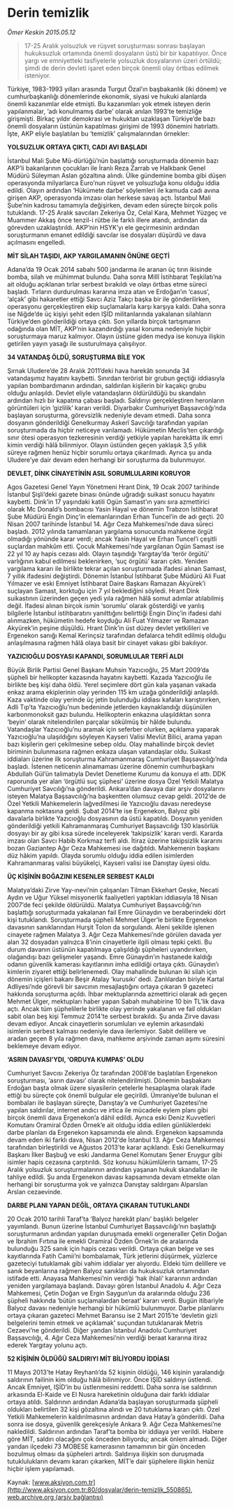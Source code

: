 # Derin temizlik

*Ömer Keskin 2015.05.12*

<div class="pNewsDetailMainContent" itemprop="articleBody">
 <blockquote>
  <p>
   17-25 Aralık yolsuzluk ve rüşvet soruşturması sonrası başlayan hukuksuzluk ortamında önemli dosyaların üstü bir bir kapatılıyor. Önce yargı ve emniyetteki tasfiyelerle yolsuzluk dosyalarının üzeri örtüldü; şimdi de derin devleti işaret eden birçok önemli olay örtbas edilmek isteniyor.
  </p>
 </blockquote>
 <p>
  Türkiye, 1983-1993 yılları arasında Turgut Özal’ın başbakanlık (iki dönem) ve cumhurbaşkanlığı dönemlerinde ekonomik, siyasi ve hukuki alanlarda önemli kazanımlar elde etmişti. Bu kazanımları yok etmek isteyen derin yapılanmalar, ‘adı konulmamış darbe’ olarak anılan 1993’te temizliğe girişmişti. Birkaç yıldır demokrasi ve hukuktan uzaklaşan Türkiye’de bazı önemli dosyaların üstünün kapatılması girişimi de 1993 dönemini hatırlattı. İşte, AKP eliyle başlatılan bu ‘temizlik’ çalışmalarından örnekler:
 </p>
 <p>
  <strong>
   YOLSUZLUK ORTAYA ÇIKTI, CADI AVI BAŞLADI
  </strong>
 </p>
 <p>
  İstanbul Mali Şube Mü-dürlüğü’nün başlattığı soruşturmada dönemin bazı AKP’li bakanlarının çocukları ile İranlı Reza Zarrab ve Halkbank Genel Müdürü Süleyman Aslan gözaltına alındı. Ülke gündemine bomba gibi düşen operasyonda milyarlarca Euro’nun rüşvet ve yolsuzluğa konu olduğu iddia edildi. Olayın ardından ‘Hükümete darbe’ söylemleri ile kamuda cadı avına girişen AKP, operasyonda imzası olan herkese savaş açtı. İstanbul Mali Şube’nin kadrosu tamamıyla değişirken, devam eden süreçte birçok polis tutuklandı. 17-25 Aralık savcıları Zekeriya Öz, Celal Kara, Mehmet Yüzgeç ve Muammer Akkaş önce tenzil-i rütbe ile farklı illere atandı, ardından da görevden uzaklaştırıldı. AKP’nin HSYK’yı ele geçirmesinin ardından soruşturmanın emanet edildiği savcılar ise dosyaları düşürdü ve dava açılmasını engelledi.
 </p>
 <p>
  <strong>
   MİT SİLAH TAŞIDI, AKP YARGILAMANIN ÖNÜNE GEÇTİ
  </strong>
 </p>
 <p>
  Adana’da 19 Ocak 2014 sabahı 500 jandarma ile aranan üç tırın ikisinde bomba, silah ve mühimmat bulundu. Daha sonra Millî İstihbarat Teşkilatı’na ait olduğu açıklanan tırlar serbest bırakıldı ve olayı örtbas etme süreci başladı. Tırların durdurulması kararına imza atan ve Erdoğan’ın ‘casus’, ‘alçak’ gibi hakaretler ettiği Savcı Aziz Takçı başka bir ile gönderilirken, operasyonu gerçekleştiren ekip suçlamalarla karşı karşıya kaldı. Daha sonra ise Niğde’de üç kişiyi şehit eden IŞİD militanlarında yakalanan silahların Türkiye’den gönderildiği ortaya çıktı. Son yıllarda birçok tartışmanın odağında olan MİT, AKP’nin kazandırdığı yasal koruma nedeniyle hiçbir soruşturmaya maruz kalmıyor. Olayın üstüne giden medya ise konuya ilişkin getirilen yayın yasağı ile susturulmaya çalışılıyor.
 </p>
 <p>
  <strong>
   34 VATANDAŞ ÖLDÜ, SORUŞTURMA BİLE YOK
  </strong>
 </p>
 <p>
  Şırnak Uludere’de 28 Aralık 2011’deki hava harekâtı sonunda 34 vatandaşımız hayatını kaybetti. Sınırdan terörist bir grubun geçtiği iddiasıyla yapılan bombardımanın ardından, saldırılan kişilerin bir kaçakçı grubu olduğu anlaşıldı. Devlet eliyle vatandaşların öldürüldüğü bu skandalın ardından hızlı bir kapatma çabası başladı. Saldırıyı gerçekleştiren heronların görüntüleri için ‘gizlilik’ kararı verildi. Diyarbakır Cumhuriyet Başsavcılığı’nda başlayan soruşturma, görevsizlik nedeniyle devam etmedi. Daha sonra dosyanın gönderildiği Genelkurmay Askerî Savcılığı tarafından yapılan soruşturmada da hiçbir neticeye varılamadı. Hükümetin Meclis’ten çıkardığı sınır ötesi operasyon tezkeresinin verdiği yetkiyle yapılan harekâtta ilk emri kimin verdiği hâlâ bilinmiyor. Olayın üstünden geçen yaklaşık 3,5 yıllık süreye rağmen henüz hiçbir sorumlu ortaya çıkarılmadı. Ayrıca şu anda Uludere’ye dair devam eden herhangi bir soruşturma da bulunmuyor.
 </p>
 <p>
  <strong>
   DEVLET, DİNK CİNAYETİNİN ASIL SORUMLULARINI KORUYOR
  </strong>
 </p>
 <p>
  Agos Gazetesi Genel Yayın Yönetmeni Hrant Dink, 19 Ocak 2007 tarihinde İstanbul Şişli’deki gazete binası önünde uğradığı suikast sonucu hayatını kaybetti. Dink’in 17 yaşındaki katili Ogün Samast’ın yanı sıra azmettirici olarak Mc Donald’s bombacısı Yasin Hayal ve dönemin Trabzon İstihbarat Şube Müdürü Engin Dinç’in elemanlarından Erhan Tuncel’in de adı geçti. 20 Nisan 2007 tarihinde İstanbul 14. Ağır Ceza Mahkemesi’nde dava süreci başladı. 2012 yılında tamamlanan yargılama sonucunda mahkeme örgüt olmadığı yönünde karar verdi; ancak Yasin Hayal ve Erhan Tuncel’i çeşitli suçlardan mahkûm etti. Çocuk Mahkemesi’nde yargılanan Ogün Samast ise 22 yıl 10 ay hapis cezası aldı. Olayın taşındığı Yargıtay’da ‘terör örgütü’ varlığının kabul edilmesi beklenirken, ‘suç örgütü’ kararı çıktı. Yeniden yargılama kararı ile birlikte tekrar açılan soruşturmada ifadesi alınan Samast, 7 yıllık ifadesini değiştirdi. Dönemin İstanbul İstihbarat Şube Müdürü Ali Fuat Yılmazer ve eski Emniyet İstihbarat Daire Başkanı Ramazan Akyürek’i suçlayan Samast, korktuğu için 7 yıl beklediğini söyledi. Hrant Dink suikastının üzerinden geçen yedi yıla rağmen hâlâ somut adımlar atılabilmiş değil. İfadesi alınan birçok ismin ‘sorumlu’ olarak gösterdiği ve yanlış bilgilerle İstanbul istihbaratını yanılttığını belirttiği Engin Dinç’in ifadesi dahi alınmazken, hükümetin hedefe koyduğu Ali Fuat Yılmazer ve Ramazan Akyürek’in peşine düşüldü. Hrant Dink’in üst düzey devlet yetkilileri ve Ergenekon sanığı Kemal Kerinçsiz tarafından defalarca tehdit edilmiş olduğu anlaşılmasına rağmen hâlâ olaya basit bir cinayet vakası gibi bakılıyor.
 </p>
 <p>
  <strong>
   YAZICIOĞLU DOSYASI KAPANDI, SORUMLULAR TERFİ ALDI
  </strong>
 </p>
 <p>
  Büyük Birlik Partisi Genel Başkanı Muhsin Yazıcıoğlu, 25 Mart 2009’da şüpheli bir helikopter kazasında hayatını kaybetti. Kazada Yazıcıoğlu ile birlikte beş kişi daha öldü. Yerel seçimlere dört gün kala yaşanan vakada enkaz arama ekiplerinin olay yerinden 115 km uzağa gönderildiği anlaşıldı. Kaza vaktinde olay yerinde üç jetin bulunduğu iddiası kafaları karıştırırken, Adli Tıp’ta Yazıcıoğlu’nun bedeninde jetlerden kaynaklandığı düşünülen karbonmonoksit gazı bulundu. Helikopterin enkazına ulaşıldıktan sonra ‘beyin’ olarak nitelendirilen parçalar sökülmüş bir hâlde bulundu. Vatandaşlar Yazıcıoğlu’nu aramak için seferber olurken, açıklama yaparak Yazıcıoğlu’na ulaşıldığını söyleyen Kayseri Valisi Mevlüt Bilici, arama yapan bazı kişilerin geri çekilmesine sebep oldu. Olay mahallinde birçok devlet biriminin bulunmasına rağmen enkaza ulaşan vatandaşlar oldu. Suikast iddiaları üzerine ilk soruşturma Kahramanmaraş Cumhuriyet Başsavcılığı’nda başladı. İstenen neticenin alınamaması üzerine dönemin cumhurbaşkanı Abdullah Gül’ün talimatıyla Devlet Denetleme Kurumu da konuya el attı. DDK raporunda yer alan ‘örgütlü suç şüphesi’ üzerine dosya Özel Yetkili Malatya Cumhuriyet Savcılığı’na gönderildi. Ankara’dan davaya dair arşiv dosyalarını isteyen Malatya Başsavcılığı’na başkentten olumsuz cevap geldi. 2012’de de Özel Yetkili Mahkemelerin lağvedilmesi ile Yazıcıoğlu davası neredeyse kapanma noktasına geldi. Şubat 2014’te ise Ergenekon, Balyoz gibi davalarla birlikte Yazıcıoğlu dosyasının da üstü kapatıldı. Dosyanın yeniden gönderildiği yetkili Kahramanmaraş Cumhuriyet Başsavcılığı 130 klasörlük dosyayı bir ay gibi kısa sürede inceleyerek ‘takipsizlik’ kararı verdi. Kararda imzası olan Savcı Habib Korkmaz terfi aldı. İtiraz üzerine takipsizlik kararını bozan Gaziantep Ağır Ceza Mahkemesi ise dağıtıldı. Mahkemenin başkanı düz hâkim yapıldı. Olayda sorumlu olduğu iddia edilen isimlerden Kahramanmaraş valisi büyükelçi, Kayseri valisi ise Danıştay üyesi oldu.
 </p>
 <p>
  <strong>
   ÜÇ KİŞİNİN BOĞAZINI KESENLER SERBEST KALDI
  </strong>
 </p>
 <p>
  Malatya’daki Zirve Yay-ınevi’nin çalışanları Tilman Ekkehart Geske, Necati Aydın ve Uğur Yüksel misyonerlik faaliyetleri yaptıkları iddiasıyla 18 Nisan 2007’de feci şekilde öldürüldü. Malatya Cumhuriyet Başsavcılığı’nın başlattığı soruşturmada yakalanan fail Emre Günaydın ve beraberindeki dört kişi tutuklandı. Soruşturmada şüpheli Mehmet Ülger’le birlikte Ergenekon davasının sanıklarından Hurşit Tolon da sorgulandı. Aleni şekilde işlenen cinayete rağmen Malatya 3. Ağır Ceza Mahkemesi’nde görülen davada yer alan 32 dosyadan yalnızca 8’inin cinayetlerle ilgili olması tepki çekti. Bu durum davanın üstünün kapatılmaya çalışıldığı şüpheleri uyandırırken, olağandışı bazı gelişmeler yaşandı. Emre Günaydın’ın hastanede kaldığı odanın güvenlik kamerası kayıtlarının imha edildiği ortaya çıktı. Günaydın’ı kimlerin ziyaret ettiği belirlenemedi. Olay mahallinde bulunan iki silah için dönemin içişleri bakanı Beşir Atalay ‘kurusıkı’ dedi. Zanlılardan biriyle Kartal Adliyesi’nde görevli bir savcının mesajlaştığını ortaya çıkaran 9 gazeteci hakkında soruşturma açıldı. İhbar mektuplarında azmettirici olarak adı geçen Mehmet Ülger, mektupları haber yapan Sabah muhabirine 10 bin TL’lik dava açtı. Ancak tüm şüphelilerle birlikte olay yerinde yakalanan ve fail oldukları sabit olan beş kişi Temmuz 2014’te serbest bırakıldı. Şu anda Zirve davası devam ediyor. Ancak cinayetlerin sorumluları ve eylemin arkasındaki isimlerin serbest kalması nedeniyle dava ilerlemiyor. Sabit delillere ve aradan geçen 8 yıla rağmen dava, mahkeme arşivinde zaman aşımı süresini beklemeye devam ediyor.
 </p>
 <p>
  <strong>
   ‘ASRIN DAVASI’YDI, ‘ORDUYA KUMPAS’ OLDU
  </strong>
 </p>
 <p>
  Cumhuriyet Savcısı Zekeriya Öz tarafından 2008’de başlatılan Ergenekon soruşturması, ‘asrın davası’ olarak nitelendirilmişti. Dönemin başbakanı Erdoğan başta olmak üzere siyasilerin çetelerle hesaplaşma olarak ifade ettiği bu süreçte çok önemli bulgular ele geçirildi. Ümraniye’de bulunan el bombaları ile başlayan süreçte, Danıştay’a ve Cumhuriyet Gazetesi’ne yapılan saldırılar, internet andıcı ve irtica ile mücadele eylem planı gibi birçok önemli dava Ergenekon’a dâhil edildi. Ayrıca eski Deniz Kuvvetleri Komutanı Oramiral Özden Örnek’e ait olduğu iddia edilen günlüklerdeki darbe planları da Ergenekon kapsamında ele alındı. Ergenekon kapsamında devam eden iki farklı dava, Nisan 2012’de İstanbul 13. Ağır Ceza Mahkemesi tarafından birleştirildi ve Ağustos 2013’te karar açıklandı. Eski Genelkurmay Başkanı İlker Başbuğ ve eski Jandarma Genel Komutanı Şener Eruygur gibi isimler hapis cezasına çarptırıldı. Söz konusu hükümlülerin tamamı, 17-25 Aralık yolsuzluk soruşturmalarının ardından yaşanan hukuk skandalları ile tahliye edildi. Şu anda Ergenekon davası kapsamında devam etmekte olan herhangi bir soruşturma yok ve yalnızca Danıştay saldırganı Alparslan Arslan cezaevinde.
 </p>
 <p>
  <strong>
   DARBE PLANI YAPAN DEĞİL, ORTAYA ÇIKARAN TUTUKLANDI
  </strong>
 </p>
 <p>
  20 Ocak 2010 tarihli Taraf’ta ‘Balyoz harekât planı’ başlıklı belgeler yayımlandı. Bunun üzerine İstanbul Cumhuriyet Başsavcılığı’nın başlattığı soruşturmanın ardından yapılan duruşmada emekli orgeneraller Çetin Doğan ve İbrahim Fırtına ile emekli Oramiral Özden Örnek’in de aralarında bulunduğu 325 sanık için hapis cezası verildi. Ortaya çıkan belge ve ses kayıtlarında Fatih Camii’ni bombalamak, Türk jetlerini düşürmek, yüzlerce gazeteciyi tutuklamak gibi vahim iddialar yer alıyordu. Eldeki tüm delillere ve sanık beyanlarına rağmen Balyoz sanıkları da hukuksuzluk ortamından istifade etti. Anayasa Mahkemesi’nin verdiği ‘hak ihlali’ kararının ardından yeniden yargılamaya başlandı. Davayı gören İstanbul Anadolu 4. Ağır Ceza Mahkemesi, Çetin Doğan ve Ergin Saygun’un da aralarında olduğu 236 şüpheli hakkında ‘bütün suçlamalardan beraat’ kararı verdi. Bugün itibariyle Balyoz davası nedeniyle herhangi bir hükümlü bulunmuyor. Darbe planlarını ortaya çıkaran gazeteci Mehmet Baransu ise 2 Mart 2015’te ‘devletin gizli belgelerini temin etmek ve açıklamak’ suçundan tutuklanarak Metris Cezaevi’ne gönderildi. Diğer yandan İstanbul Anadolu Cumhuriyet Başsavcılığı, 4. Ağır Ceza Mahkemesi’nin verdiği beraat kararına itiraz ederek Yargıtay yolunu açtı.
 </p>
 <p>
  <strong>
   52 KİŞİNİN ÖLDÜĞÜ SALDIRIYI MİT BİLİYORDU İDDİASI
  </strong>
 </p>
 <p>
  11 Mayıs 2013’te Hatay Reyhanlı’da 52 kişinin öldüğü, 146 kişinin yaralandığı saldırının failinin kim olduğu hâlâ bilinmiyor. Önce IŞİD saldırıyı üstlendi. Ancak Emniyet, IŞİD’in bu üstlenmesini reddetti. Daha sonra ise saldırının arkasında El-Kaide ve El Nusra hareketinin olduğuna dair farklı iddialar ortaya atıldı. Saldırının ardından Adana’da başlayan soruşturmada şüpheli oldukları belirtilen 32 kişi gözaltına alındı ve 20 tutuklama kararı çıktı. Özel Yetkili Mahkemelerin kaldırılmasının ardından dava Hatay’a gönderildi. Daha sonra ise dosya, güvenlik gerekçesiyle Ankara 9. Ağır Ceza Mahkemesi’ne nakledildi. Saldırının ardından Taraf’ta bomba bir iddiaya yer verildi. Habere göre MİT, saldırı olacağını çok önceden biliyordu; ancak önlem almadı. Diğer yandan ilçedeki 73 MOBESE kamerasının tamamının bir gün önceden bozulmuş olması da şüpheleri artırdı. Saldırıya ilişkin son duruşmada tutuklulukların devamı kararı çıkarken, MİT’e dair şüphelere ilişkin henüz hiçbir işlem yapılamadı.
 </p>
</div>


Kaynak: [www.aksiyon.com.tr](http://www.aksiyon.com.tr:80/dosyalar/derin-temizlik_550865), [web.archive.org (arşiv bağlantısı)](http://web.archive.org/web/20150515053005/http://www.aksiyon.com.tr:80/dosyalar/derin-temizlik_550865)
